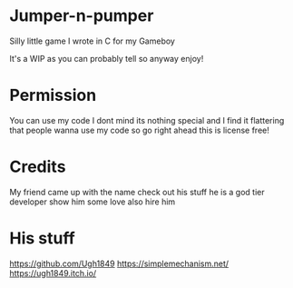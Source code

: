 # Jumper-n-pumper
Silly little game I wrote in C for my Gameboy

It's a WIP as you can probably tell so anyway enjoy!

# Permission
You can use my code I dont mind its nothing special and I find it flattering that people wanna use my code so go right ahead this is license free!

# Credits
My friend came up with the name check out his stuff he is a god tier developer show him some love
also hire him 
# His stuff
  https://github.com/Ugh1849
  https://simplemechanism.net/
  https://ugh1849.itch.io/
